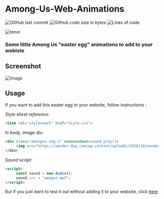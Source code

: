 # Among-Us-Web-Animations

![GitHub last commit](https://img.shields.io/github/last-commit/alexandreaero/Among-Us-Web-Animations)
![GitHub code size in bytes](https://img.shields.io/github/languages/code-size/alexandreaero/Among-Us-Web-Animations)
![Lines of code](https://img.shields.io/tokei/lines/github/alexandreaero/Among-Us-Web-Animations)

![tenor](https://user-images.githubusercontent.com/66020831/114184307-fa3c1700-9944-11eb-9d0f-2dfa4d5317df.gif)

### Some little Among Us "easter egg" animations to add to your webiste

## Screenshot 
![image](https://user-images.githubusercontent.com/66020831/113479556-1563de00-9490-11eb-92fe-ac680ecac059.png)

## Usage
If you want to add this easter egg to your website, follow instructions :

*Style sheet reference:*
```html
<link rel="stylesheet" href="style.css">
```  

*In body, image div:*  
```html
<div class="amongus-img-1" onmousedown=sound.play()>
     <img src="https://wonder-day.com/wp-content/uploads/2020/10/wonder-day-among-us-21.png" width="250" height="250"> 
</div>
```        

*Sound script:*
```html
<script>
     const sound = new Audio();
     sound.src = "amogus.mp3";
</script>
```

But if you just want to test it out without adding it to your website, click [here](https://amogus.tiiny.site/)
